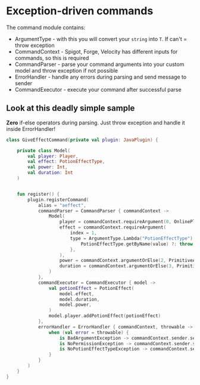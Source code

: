 # Exception-driven commands

The command module contains:

- ArgumentType - with this you will convert your `string` into `T`. If can't = throw exception
- CommandContext - Spigot, Forge, Velocity has different inputs for commands, so this is required
- CommandParser - parse your command arguments into your custom model and throw exception if not possible
- ErrorHandler - handle any errors during parsing and send message to sender
- CommandExecutor - execute your command after successful parse

## Look at this deadly simple sample

**Zero** if-else operators during parsing. Just throw exception and handle it inside ErrorHandler!

```kotlin
class GiveEffectCommand(private val plugin: JavaPlugin) {

    private class Model(
        val player: Player,
        val effect: PotionEffectType,
        val power: Int,
        val duration: Int
    )


    fun register() {
        plugin.registerCommand(
            alias = "aeffect",
            commandParser = CommandParser { commandContext ->
                Model(
                    player = commandContext.requireArgument(0, OnlinePlayerArgument),
                    effect = commandContext.requireArgument(
                        index = 1,
                        type = ArgumentType.Lambda("PotionEffectType") { value ->
                            PotionEffectType.getByName(value) ?: throw NoPotionEffectTypeException(value)
                        },
                    ),
                    power = commandContext.argumentOrElse(2, PrimitiveArgumentType.Int) { 1 },
                    duration = commandContext.argumentOrElse(3, PrimitiveArgumentType.Int) { 1 }
                )
            },
            commandExecutor = CommandExecutor { model ->
                val potionEffect = PotionEffect(
                    model.effect,
                    model.duration,
                    model.power,
                )
                model.player.addPotionEffect(potionEffect)
            },
            errorHandler = ErrorHandler { commandContext, throwable ->
                when (val error = throwable) {
                    is BadArgumentException -> commandContext.sender.sendMessage("Bad argument: ${error.wrongArgument}")
                    is NoPermissionException -> commandContext.sender.sendMessage("No permission: ${error.permission}")
                    is NoPotionEffectTypeException -> commandContext.sender.sendMessage("No effect nbamed ${error.name}")
                }
            }
        )
    }
}
```